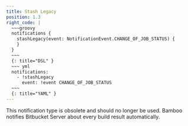 ```yaml
---
title: Stash Legacy
position: 1.3
right_code: |
  ~~~groovy
  notifications {
    stashLegacy(event: NotificationEvent.CHANGE_OF_JOB_STATUS) {
    }
  }
  ~~~
  {: title="DSL" }
  ~~~ yml
  notifications:
    - !stashLegacy
      event: !event CHANGE_OF_JOB_STATUS
  ~~~
  {: title="YAML" }
---
```

This notification type is obsolete and should no longer be used. Bamboo notifies Bitbucket Server about
every build result automatically.